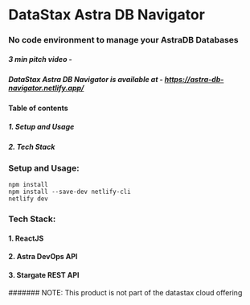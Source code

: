 # DataStax Astra DB Navigator
### No code environment to manage your AstraDB Databases

##### 3 min pitch video - 
##### DataStax Astra DB Navigator is available at - https://astra-db-navigator.netlify.app/

#### Table of contents
##### 1. Setup and Usage
##### 2. Tech Stack

### Setup and Usage:
``` 
npm install
npm install --save-dev netlify-cli
netlify dev
```

### Tech Stack:
#### 1. ReactJS
#### 2. Astra DevOps API
#### 3. Stargate REST API

####### NOTE: This product is not part of the datastax cloud offering
